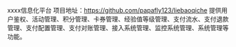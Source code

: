xxxx信息化平台 项目地址：https://github.com/papafly123/liebaoqiche 提供用户鉴权、活动管理、积分管理、卡券管理、经验值等级管理、支付流水、支付退款管理、支付配置管理、支付对账管理、接入系统管理、监控系统管理、系统管理等功能。
